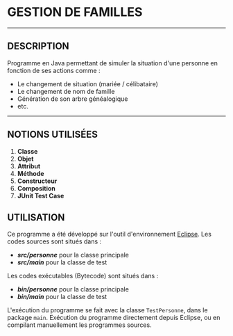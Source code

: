 # GESTION DE FAMILLES
-----------------

## DESCRIPTION

Programme en Java permettant de simuler la situation d'une personne en fonction de ses actions comme :
* Le changement de situation (mariée / célibataire)
* Le changement de nom de famille
* Génération de son arbre généalogique
* etc.

-----------------

## NOTIONS UTILISÉES

1. **Classe**
2. **Objet**
3. **Attribut**
4. **Méthode**
5. **Constructeur**
6. **Composition**
7. **JUnit Test Case**

## UTILISATION
Ce programme a été développé sur l'outil d'environnement [Eclipse](http://www.eclipse.org/downloads/).
Les codes sources sont situés dans :
* _**src/personne**_ pour la classe principale
* _**src/main**_ pour la classe de test

Les codes exécutables (Bytecode) sont situés dans :
* _**bin/personne**_ pour la classe principale
* _**bin/main**_ pour la classe de test

L'exécution du programme se fait avec la classe `TestPersonne`, dans le package `main`.
Exécution du programme directement depuis Eclipse, ou en compilant manuellement les programmes sources.